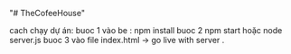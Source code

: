 "# TheCofeeHouse"

cach chạy dự án:
buoc 1 vào be : npm install
buoc 2 npm start hoặc node server.js
buoc 3 vào file index.html -> go live with server .

